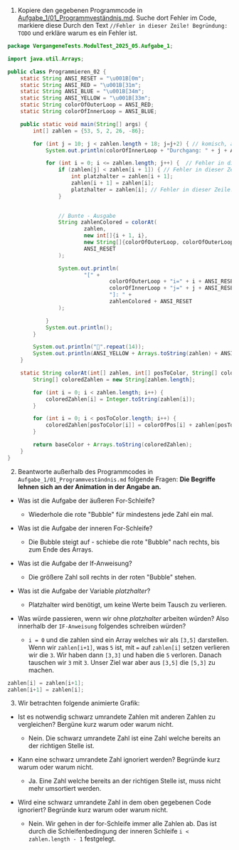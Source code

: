 ﻿1) Kopiere den gegebenen Programmcode in [Aufgabe_1/01_Programmveständnis.md](../Aufgabe_1/01_Programmverstaendnis.md). Suche dort Fehler im Code, markiere diese Durch den Text ``//Fehler in dieser Zeile! Begründung: TODO`` und erkläre warum es ein Fehler ist.

```java
package VergangeneTests.ModulTest_2025_05.Aufgabe_1;

import java.util.Arrays;

public class Programmieren_02 {
    static String ANSI_RESET = "\u001B[0m";
    static String ANSI_RED = "\u001B[31m";
    static String ANSI_BLUE = "\u001B[34m";
    static String ANSI_YELLOW = "\u001B[33m";
    static String colorOfOuterLoop = ANSI_RED;
    static String colorOfInnerLoop = ANSI_BLUE;

    public static void main(String[] args) {
        int[] zahlen = {53, 5, 2, 26, -86};

        for (int j = 10; j < zahlen.length + 18; j=j+2) { // komisch, aber das sortierte Array am Ende ist durch diese Schleife nicht falsch. Falls es as Fehler beim Test angegeben wird und richtig begründet wird, zählt es auch als korrekte Antwort.
            System.out.println(colorOfInnerLoop + "Durchgang: " + j + ANSI_RESET);

            for (int i = 0; i <= zahlen.length; j++) {  // Fehler in dieser Zeile! Begründung: Wir scheißen übers Ziel hinaus und vergleichen viele Zahlen, wenn i = zahlen.length ist, dann haben wir einen Index der nicht existiert. Auch i = zahlen.length - 1 ist noch zu groß, denn wir vergleichen mit <=. Es muss deshalb i < zahlen.length - 1; oder i <= zahlen.length - 2 stehen. Auch wird fälschlicherweise j anstatt i um eins erhöht.
                if (zahlen[j] < zahlen[i + 1]) { // Fehler in dieser Zeile! Begründung: Wir wollen Zahlen welche links im Array sind mit dessen rechten Nachbarn vergleichen. Danach tauschen wir falls der linke Nachbar größer ist, diesen mit dem rechten Nachbarn. Wir brauchen deshalb zahlen[i] > zahlen[i + 1]. 
                    int platzhalter = zahlen[i + 1]; 
                    zahlen[i + 1] = zahlen[i];
                    platzhalter = zahlen[i]; // Fehler in dieser Zeile! Begründung: Wir müssen zahlen[i] auf den platzhalter setzen, nicht umgekehrt.
                }                    
                    

                // Bunte - Ausgabe
                String zahlenColored = colorAt(
                        zahlen,
                        new int[]{i + 1, i},
                        new String[]{colorOfOuterLoop, colorOfOuterLoop},
                        ANSI_RESET
                );

                System.out.println(
                        "[" +
                                colorOfOuterLoop + "i=" + i + ANSI_RESET + ", " +
                                colorOfInnerLoop + "j=" + j + ANSI_RESET +
                                "]: " +
                                zahlenColored + ANSI_RESET
                );

            }
            System.out.println();
        }

        System.out.println("🏁".repeat(14));
        System.out.println(ANSI_YELLOW + Arrays.toString(zahlen) + ANSI_RESET);
    }

    static String colorAt(int[] zahlen, int[] posToColor, String[] colorOfPos, String baseColor) {
        String[] coloredZahlen = new String[zahlen.length];

        for (int i = 0; i < zahlen.length; i++) {
            coloredZahlen[i] = Integer.toString(zahlen[i]);
        }

        for (int i = 0; i < posToColor.length; i++) {
            coloredZahlen[posToColor[i]] = colorOfPos[i] + zahlen[posToColor[i]] + baseColor;
        }

        return baseColor + Arrays.toString(coloredZahlen);
    }
}
```

2)  Beantworte außerhalb des Programmcodes in ``Aufgabe_1/01_Programmveständnis.md`` folgende Fragen:
    **Die Begriffe lehnen sich an der Animation in der Angabe an.**
   * Was ist die Aufgabe der äußeren For-Schleife?
     * Wiederhole die rote "Bubble" für mindestens jede Zahl ein mal.

   * Was ist die Aufgabe der inneren For-Schleife?
     * Die Bubble steigt auf - schiebe die rote "Bubble" nach rechts, bis zum Ende des Arrays.

   * Was ist die Aufgabe der If-Anweisung?
     * Die größere Zahl soll rechts in der roten "Bubble" stehen.

   * Was ist die Aufgabe der Variable *platzhalter*?
     * Platzhalter wird benötigt, um keine Werte beim Tausch zu verlieren.

   * Was würde passieren, wenn wir ohne *platzhalter* arbeiten würden? Also innerhalb der ``IF-Anweisung`` folgendes schreiben würden?
     * ``i = 0`` und die zahlen sind ein Array welches wir als ``[3,5]`` darstellen. Wenn wir ``zahlen[i+1]``, was ``5`` ist, mit ``=`` auf ``zahlen[i]`` setzen verlieren wir die ``3``. Wir haben dann ``[3,3]`` und haben die ``5`` verloren. Danach tauschen wir ``3`` mit ``3``. Unser Ziel war aber aus ``[3,5]`` die ``[5,3]`` zu machen. 
```java
zahlen[i] = zahlen[i+1];
zahlen[i+1] = zahlen[i];
```

3) Wir betrachten folgende animierte Grafik:
* Ist es notwendig schwarz umrandete Zahlen mit anderen Zahlen zu vergleichen? Bergüne kurz warum oder warum nicht.
  * Nein. Die schwarz umrandete Zahl ist eine Zahl welche bereits an der richtigen Stelle ist.

* Kann eine schwarz umrandete Zahl ignoriert werden? Begründe kurz warum oder warum nicht.
  * Ja. Eine Zahl welche bereits an der richtigen Stelle ist, muss nicht mehr umsortiert werden.

* Wird eine schwarz umrandete Zahl in dem oben gegebenen Code ignoriert? Begründe kurz warum oder warum nicht.
  * Nein. Wir gehen in der for-Schleife immer alle Zahlen ab. Das ist durch die Schleifenbedingung der inneren Schleife ``i < zahlen.length - 1`` festgelegt.